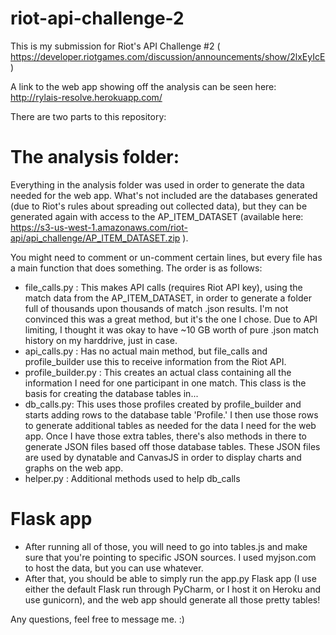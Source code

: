 # riot-api-challenge-2

This is my submission for Riot's API Challenge #2 ( https://developer.riotgames.com/discussion/announcements/show/2lxEyIcE )

A link to the web app showing off the analysis can be seen here: http://rylais-resolve.herokuapp.com/

There are two parts to this repository:

# The analysis folder:
Everything in the analysis folder was used in order to generate the data needed for the web app. What's not included are the databases generated (due to Riot's rules about spreading out collected data), but they can be generated again with access to the AP_ITEM_DATASET (available here: https://s3-us-west-1.amazonaws.com/riot-api/api_challenge/AP_ITEM_DATASET.zip ).
  
You might need to comment or un-comment certain lines, but every file has a main function that does something. The order is as follows:
* file_calls.py : This makes API calls (requires Riot API key), using the match data from the AP_ITEM_DATASET, in order to generate a folder full of thousands upon thousands of match .json results. I'm not convinced this was a great method, but it's the one I chose. Due to API limiting, I thought it was okay to have ~10 GB worth of pure .json match history on my harddrive, just in case.
* api_calls.py : Has no actual main method, but file_calls and profile_builder use this to receive information from the Riot API.
* profile_builder.py : This creates an actual class containing all the information I need for one participant in one match. This class is the basis for creating the database tables in...
* db_calls.py: This uses those profiles created by profile_builder and starts adding rows to the database table 'Profile.' I then use those rows to generate additional tables as needed for the data I need for the web app. Once I have those extra tables, there's also methods in there to generate JSON files based off those database tables.
  These JSON files are used by dynatable and CanvasJS in order to display charts and graphs on the web app.
* helper.py : Additional methods used to help db_calls

# Flask app 
*   After running all of those, you will need to go into tables.js and make sure that you're pointing to specific JSON sources. I used myjson.com to host the data, but you can use whatever.
*  After that, you should be able to simply run the app.py Flask app (I use either the default Flask run through PyCharm, or I host it on Heroku and use gunicorn), and the web app should generate all those pretty tables!
  
  Any questions, feel free to message me. :)
